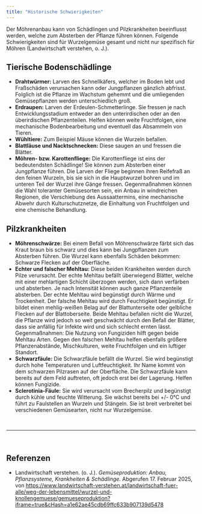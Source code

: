 ```yaml
---
title: "Historische Schwierigkeiten"
---
```



Der Möhrenanbau kann von Schädlingen und Pilzkrankheiten beeinflusst werden, welche zum Absterben der Pflanze führen können. Folgende Schwierigkeiten sind für Wurzelgemüse gesamt und nicht nur spezifisch für Möhren (Landwirtschaft verstehen, o. J.).


## Tierische Bodenschädlinge
- **Drahtwürmer:** Larven des Schnellkäfers, welcher im Boden lebt und Fraßschäden verursachen kann oder Jungpflanzen gänzlich abfrisst. Folglich ist die Pflanze im Wachstum gehemmt und die umliegenden Gemüsepflanzen werden unterschiedlich groß.
- **Erdraupen:** Larven der Erdeulen-Schmetterlinge. Sie fressen je nach Entwicklungsstadium entweder an den unterirdischen oder an den überirdischen Pflanzenteilen. Helfen können weite Fruchtfolgen, eine mechanische Bodenbearbeitung und eventuell das Absammeln von Tieren. 
- **Wühltiere:** Zum Beispiel Mäuse können die Wurzeln befallen.
- **Blattläuse und Nacktschnecken:** Diese saugen an und fressen die Blätter.
- **Möhren- bzw. Karottenfliege:** Die Karottenfliege ist eins der bedeutendsten Schädlinge! Sie können zum Absterben einer Jungpflanze führen. Die Larven der Fliege beginnen ihren Reifefraß an den feinen Wurzeln, bis sie sich in die Hauptwurzel bohren und im unteren Teil der Wurzel ihre Gänge fressen. Gegenmaßnahmen können die Wahl toleranter Gemüsesorten sein, ein Anbau in windreichen Regionen, die Verschiebung des Aussaattermins, eine mechanische Abwehr durch Kulturschutznetze, die Einhaltung von Fruchtfolgen und eine chemische Behandlung. 


## Pilzkrankheiten 
- **Möhrenschwärze:** Bei einem Befall von Möhrenschwärze färbt sich das Kraut braun bis schwarz und dies kann bei Jungpflanzen zum Absterben führen. Die Wurzel kann ebenfalls Schäden bekommen: Schwarze Flecken auf der Oberfläche. 
- **Echter und falscher Mehltau:** Diese beiden Krankheiten werden durch Pilze verursacht. 
Der echte Mehltau befällt überwiegend Blätter, welche mit einer mehlartigen Schicht überzogen werden, sich dann verfärben und absterben. Je nach Intensität können auch ganze Pflanzenteile absterben. Der echte Mehltau wird begünstigt durch Wärme und Trockenheit. 
Der falsche Mehltau wird durch Feuchtigkeit begünstigt. Er bildet einen mehlig-weißen Belag auf der Blattunterseite oder gelbliche Flecken auf der Blattoberseite.
Beide Mehltau befallen nicht die Wurzel, die Pflanze wird jedoch so weit geschwächt durch den Befall der Blätter, dass sie anfällig für Infekte wird und sich schlecht ernten lässt. 
Gegenmaßnahmen: Die Nutzung von Fungiziden hilft gegen beide Mehltau Arten. Gegen den falschen Mehltau helfen ebenfalls größere Pflanzenabstände, Mischkulturen, weite Fruchtfolgen und ein luftiger Standort. 
- **Schwarzfäule:** Die Schwarzfäule befällt die Wurzel. Sie wird begünstigt durch hohe Temperaturen und Luftfeuchtigkeit. Ihr Name kommt von dem schwarzen Pilzrasen auf der Oberfläche. Die Schwarzfäule kann bereits auf dem Feld auftreten, oft jedoch erst bei der Lagerung. Helfen können Fungizide. 
- **Sclerotinia-Fäule:** Sie wird verursacht vom Brecherpilz und begünstigt durch kühle und feuchte Witterung. Sie wächst bereits bei +/- 0°C und führt zu Faulstellen an Wurzeln und Stängeln. Sie ist breit verbreitet bei verschiedenen Gemüsearten, nicht nur Wurzelgemüse.


<br>

---

<br> 

## Referenzen
- Landwirtschaft verstehen. (o. J.). *Gemüseproduktion: Anbau, Pflanzsysteme, Krankheiten & Schädlinge.* Abgerufen 17. Februar 2025, von <https://www.landwirtschaft-verstehen.at/landwirtschaft-fuer-alle/weg-der-lebensmittel/wurzel-und-knollengemuese/gemueseproduktion?iframe=true&cHash=a1e62ae45cdb69ffc633b907139d5478>
